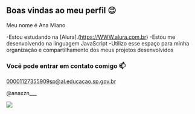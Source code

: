 ## Boas vindas ao meu perfil 😉

Meu nome é Ana Miano

-Estou estudando na [Alura].(https://WWW.alura.com.br)
-Estou me  desenvolvendo na línguagem JavaScript
-Utilizo esse espaço para minha organização e compartilhamento dos meus projetos desenvolvidos

### Você  pode entrar em contato comigo 📫

00001127355909sp@al.educacao.sp.gov.br

@anaxzn___


![](https://media1.tenor.com/m/-cu91ZNv1HYAAAAC/disney.gif)
